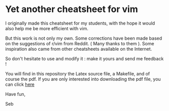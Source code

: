 # Yet another cheatsheet for vim

I originally made this cheatsheet for my students, with the hope it would also help me be more efficient with vim.

But this work is not only my own. Some corrections have been made based on the suggestions of r/vim from Reddit. ( Many thanks to them ).
Some inspiration also came from other cheatsheets available on the Internet.

So don't hesitate to use and modify it : make it yours and send me feedback !

You will find in this repository the Latex source file, a Makefile, and of course the pdf.
If you are only interested into downloading the pdf file, you can click [here](https://github.com/SebDruon/cheatsheet_vim/blob/master/cheatsheet_vim.pdf)

Have fun,

Seb
